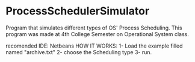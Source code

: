 ProcessSchedulerSimulator
=========================

Program that simulates different types of OS' Process Scheduling. This program was made at 4th College Semester on Operational System class.


recomended IDE: Netbeans
HOW IT WORKS:
1- Load the example filled named "archive.txt"
2- choose the Scheduling type
3- run.
